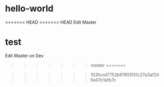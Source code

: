 # hello-world


<<<<<<< HEAD
<<<<<<< HEAD
Edit Master

test
=======
Edit Master on Dev




>>>>>>> master
=======


>>>>>>> 103fccd7752b97651f31c27a3af246e07c1afb7c
